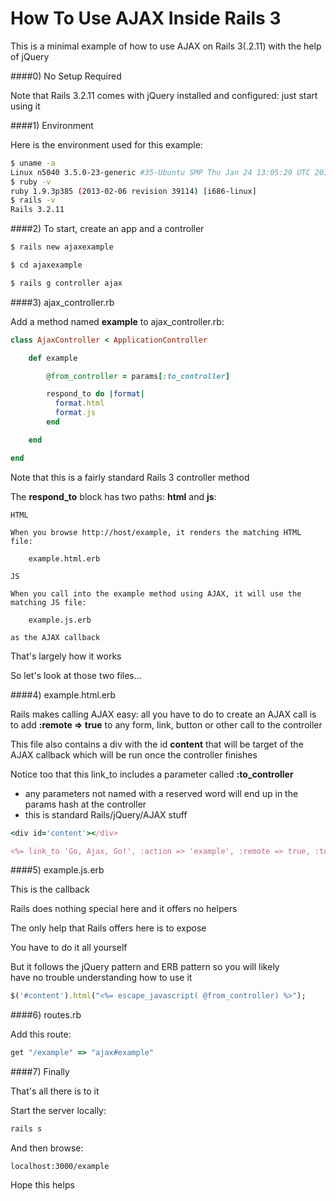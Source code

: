 How To Use AJAX Inside Rails 3
==============

This is a minimal example of how to use AJAX on Rails 3(.2.11) with the help of jQuery

####0) No Setup Required

Note that Rails 3.2.11 comes with jQuery installed and configured: just start using it

####1) Environment

Here is the environment used for this example:

```bash
$ uname -a
Linux n5040 3.5.0-23-generic #35-Ubuntu SMP Thu Jan 24 13:05:29 UTC 2013 i686 i686 i686 GNU/Linux
$ ruby -v
ruby 1.9.3p385 (2013-02-06 revision 39114) [i686-linux]
$ rails -v
Rails 3.2.11
```

####2) To start, create an app and a controller

```bash
$ rails new ajaxexample

$ cd ajaxexample

$ rails g controller ajax
```

####3) ajax_controller.rb

Add a method named <b>example</b> to ajax_controller.rb:

```ruby
class AjaxController < ApplicationController

	def example

	    @from_controller = params[:to_controller]

	    respond_to do |format|
	      format.html
	      format.js
	    end

	end

end
```

Note that this is a fairly standard Rails 3 controller method

The <b>respond_to</b> block has two paths: <b>html</b> and <b>js</b>:

	HTML 
	
	When you browse http://host/example, it renders the matching HTML file:
	
		example.html.erb
		
<noop>
	
	JS 
	
	When you call into the example method using AJAX, it will use the matching JS file:
	
		example.js.erb 
	
	as the AJAX callback

That's largely how it works

So let's look at those two files...

####4) example.html.erb

Rails makes calling AJAX easy: all you have to do to create an AJAX call is to add
<b>:remote => true</b> to any form, link, button or other call to the controller

This file also contains a div with the id <b>content</b> that will be target of the AJAX callback 
which will be run once the controller finishes

Notice too that this link_to includes a parameter called <b>:to_controller</b>
- any parameters not named with a reserved word will end up in the params hash at the controller<br>
- this is standard Rails/jQuery/AJAX stuff<br>

```ruby
<div id='content'></div>

<%= link_to 'Go, Ajax, Go!', :action => 'example', :remote => true, :to_controller => 'Bazinga!' %> 
```

####5) example.js.erb

This is the callback

Rails does nothing special here and it offers no helpers

The only help that Rails offers here is to expose 

You have to do it all yourself

But it follows the jQuery pattern and ERB pattern so you will likely<br>
have no trouble understanding how to use it

```ruby
$('#content').html("<%= escape_javascript( @from_controller) %>");
```

####6) routes.rb

Add this route:

```ruby
get "/example" => "ajax#example"
```

####7) Finally

That's all there is to it

Start the server locally:

```bash
rails s
```

And then browse:

    localhost:3000/example

Hope this helps
